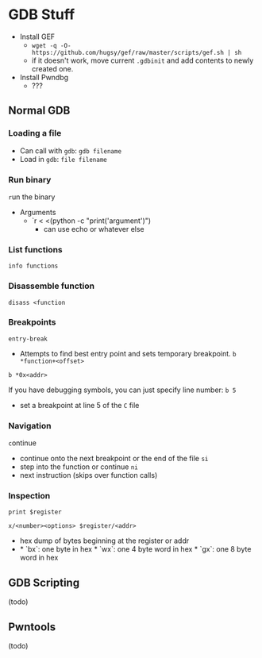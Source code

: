 # GDB Stuff
* Install GEF
  * `wget -q -O- https://github.com/hugsy/gef/raw/master/scripts/gef.sh | sh `
  * if it doesn't work, move current `.gdbinit` and add contents to newly created one.
* Install Pwndbg
  * ???

## Normal GDB
### Loading a file
* Can call with `gdb`: `gdb filename`
* Load in `gdb`: `file filename`
### Run binary
`r`un the binary
* Arguments
  * `r < <(python -c "print('argument')")
    * can use echo or whatever else
### List functions
`info functions`

### Disassemble function
`disass <function`

### Breakpoints
`entry-break`
* Attempts to find best entry point and sets temporary breakpoint.
`b *function+<offset>`

`b *0x<addr>`

If you have debugging symbols, you can just specify line number:
`b 5`
  * set a breakpoint at line 5 of the `C` file

### Navigation
`c`ontinue
  * continue onto the next breakpoint or the end of the file
`si`
  * step into the function or continue
`ni`
  * next instruction (skips over function calls)

### Inspection
`print $register`

`x/<number><options> $register/<addr>`
  * hex dump of <number> bytes beginning at the register or addr
  * <options>
    * `bx`: one byte in hex
    * `wx`: one 4 byte word in hex
    * `gx`: one 8 byte word in hex


## GDB Scripting
(todo)


## Pwntools
(todo)
